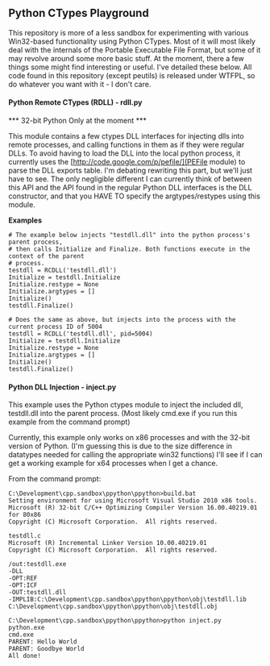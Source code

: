 ## Python CTypes Playground

This repository is more of a less sandbox for experimenting with various Win32-based functionality using Python CTypes. Most of it will most likely deal with the internals of the Portable Executable File Format, but some of it may revolve around some more basic stuff. At the moment, there a few things some might find interesting or useful. I've detailed these below. All code found in this repository (except peutils) is released under WTFPL, so do whatever you want with it - I don't care.

#### Python Remote CTypes (RDLL) - rdll.py

*** 32-bit Python Only at the moment ***

This module contains a few ctypes DLL interfaces for injecting dlls into remote processes, and calling functions in them as if they were regular DLLs. To avoid having to load the DLL into the local python process, it currently uses the [http://code.google.com/p/pefile/](PEFile module) to parse the DLL exports table. I'm debating rewriting this part, but we'll just have to see. The only negligible different I can currently think of between this API and the API found in the regular Python DLL interfaces is the DLL constructor, and that you HAVE TO specify the argtypes/restypes using this module.

**Examples**

	# The example below injects "testdll.dll" into the python process's parent process,
	# then calls Initialize and Finalize. Both functions execute in the context of the parent
	# process.
	testdll = RCDLL('testdll.dll')
	Initialize = testdll.Initialize
	Initialize.restype = None
	Initialize.argtypes = []
	Initialize()
	testdll.Finalize()

	# Does the same as above, but injects into the process with the current process ID of 5004
	testdll = RCDLL('testdll.dll', pid=5004)
	Initialize = testdll.Initialize
	Initialize.restype = None
	Initialize.argtypes = []
	Initialize()
	testdll.Finalize()


#### Python DLL Injection - inject.py

This example uses the Python ctypes module to inject the included dll, testdll.dll into the parent process. (Most likely cmd.exe if you run this example from the command prompt)

Currently, this example only works on x86 processes and with the 32-bit version of Python. (I'm guessing this is due to the size difference in datatypes needed for calling the appropriate win32 functions) I'll see if I can get a working example for x64 processes when I get a chance.

From the command prompt:

	C:\Development\cpp.sandbox\ppython\ppython>build.bat
	Setting environment for using Microsoft Visual Studio 2010 x86 tools.
	Microsoft (R) 32-bit C/C++ Optimizing Compiler Version 16.00.40219.01 for 80x86
	Copyright (C) Microsoft Corporation.  All rights reserved.

	testdll.c
	Microsoft (R) Incremental Linker Version 10.00.40219.01
	Copyright (C) Microsoft Corporation.  All rights reserved.

	/out:testdll.exe
	-DLL
	-OPT:REF
	-OPT:ICF
	-OUT:testdll.dll
	-IMPLIB:C:\Development\cpp.sandbox\ppython\ppython\obj\testdll.lib
	C:\Development\cpp.sandbox\ppython\ppython\obj\testdll.obj
	
	C:\Development\cpp.sandbox\ppython\ppython>python inject.py
	python.exe
	cmd.exe
	PARENT: Hello World
	PARENT: Goodbye World
	All done!